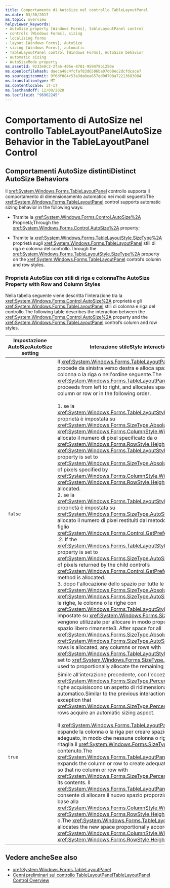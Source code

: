 ```yaml
---
title: Comportamento di AutoSize nel controllo TableLayoutPanel
ms.date: 03/30/2017
ms.topic: overview
helpviewer_keywords:
- AutoSize property [Windows Forms], tableLayoutPanel control
- controls [Windows Forms], sizing
- localizing forms
- layout [Windows Forms], AutoSize
- sizing [Windows Forms], automatic
- TableLayoutPanel control [Windows Forms], AutoSize behavior
- automatic sizing
- AutoSizeMode property
ms.assetid: 9233e0c3-2fa6-405e-8701-959479b1250e
ms.openlocfilehash: daeca48c4fcfaf83d6506ba07d60ec2dcfdcace7
ms.sourcegitcommit: 9f6df084c53a3da0ea657ed0d708a72213683084
ms.translationtype: MT
ms.contentlocale: it-IT
ms.lasthandoff: 12/09/2020
ms.locfileid: "96962245"
---
```

# <a name="autosize-behavior-in-the-tablelayoutpanel-control"></a><span data-ttu-id="07363-102">Comportamento di AutoSize nel controllo TableLayoutPanel</span><span class="sxs-lookup"><span data-stu-id="07363-102">AutoSize Behavior in the TableLayoutPanel Control</span></span>
## <a name="distinct-autosize-behaviors"></a><span data-ttu-id="07363-103">Comportamenti AutoSize distinti</span><span class="sxs-lookup"><span data-stu-id="07363-103">Distinct AutoSize Behaviors</span></span>  
 <span data-ttu-id="07363-104">Il <xref:System.Windows.Forms.TableLayoutPanel> controllo supporta il comportamento di dimensionamento automatico nei modi seguenti:</span><span class="sxs-lookup"><span data-stu-id="07363-104">The <xref:System.Windows.Forms.TableLayoutPanel> control supports automatic sizing behavior in the following ways:</span></span>  
  
- <span data-ttu-id="07363-105">Tramite la <xref:System.Windows.Forms.Control.AutoSize%2A> Proprietà;</span><span class="sxs-lookup"><span data-stu-id="07363-105">Through the <xref:System.Windows.Forms.Control.AutoSize%2A> property;</span></span>  
  
- <span data-ttu-id="07363-106">Tramite la <xref:System.Windows.Forms.TableLayoutStyle.SizeType%2A> proprietà sugli <xref:System.Windows.Forms.TableLayoutPanel> stili di riga e colonna del controllo.</span><span class="sxs-lookup"><span data-stu-id="07363-106">Through the <xref:System.Windows.Forms.TableLayoutStyle.SizeType%2A> property on the <xref:System.Windows.Forms.TableLayoutPanel> control’s column and row styles.</span></span>  
  
### <a name="the-autosize-property-with-row-and-column-styles"></a><span data-ttu-id="07363-107">Proprietà AutoSize con stili di riga e colonna</span><span class="sxs-lookup"><span data-stu-id="07363-107">The AutoSize Property with Row and Column Styles</span></span>  
 <span data-ttu-id="07363-108">Nella tabella seguente viene descritta l'interazione tra la <xref:System.Windows.Forms.Control.AutoSize%2A> proprietà e gli <xref:System.Windows.Forms.TableLayoutPanel> stili di colonna e riga del controllo.</span><span class="sxs-lookup"><span data-stu-id="07363-108">The following table describes the interaction between the <xref:System.Windows.Forms.Control.AutoSize%2A> property and the <xref:System.Windows.Forms.TableLayoutPanel> control’s column and row styles.</span></span>  
  
|<span data-ttu-id="07363-109">Impostazione AutoSize</span><span class="sxs-lookup"><span data-stu-id="07363-109">AutoSize setting</span></span>|<span data-ttu-id="07363-110">Interazione stile</span><span class="sxs-lookup"><span data-stu-id="07363-110">Style interaction</span></span>|  
|----------------------|-----------------------|  
|`false`|<span data-ttu-id="07363-111">Il <xref:System.Windows.Forms.TableLayoutPanel> controllo procede da sinistra verso destra e alloca spazio per la colonna o la riga o nell'ordine seguente.</span><span class="sxs-lookup"><span data-stu-id="07363-111">The <xref:System.Windows.Forms.TableLayoutPanel> control proceeds from left to right, and allocates space for the column or row or in the following order.</span></span><br /><br /> <span data-ttu-id="07363-112">1. se la <xref:System.Windows.Forms.TableLayoutStyle.SizeType%2A> proprietà è impostata su <xref:System.Windows.Forms.SizeType.Absolute> , <xref:System.Windows.Forms.ColumnStyle.Width%2A> viene allocato il numero di pixel specificato da o <xref:System.Windows.Forms.RowStyle.Height%2A> .</span><span class="sxs-lookup"><span data-stu-id="07363-112">1.  If the <xref:System.Windows.Forms.TableLayoutStyle.SizeType%2A> property is set to <xref:System.Windows.Forms.SizeType.Absolute>, the number of pixels specified by <xref:System.Windows.Forms.ColumnStyle.Width%2A> or <xref:System.Windows.Forms.RowStyle.Height%2A> is allocated.</span></span><br /><span data-ttu-id="07363-113">2. se la <xref:System.Windows.Forms.TableLayoutStyle.SizeType%2A> proprietà è impostata su <xref:System.Windows.Forms.SizeType.AutoSize> , viene allocato il numero di pixel restituiti dal metodo del controllo figlio <xref:System.Windows.Forms.Control.GetPreferredSize%2A> .</span><span class="sxs-lookup"><span data-stu-id="07363-113">2.  If the <xref:System.Windows.Forms.TableLayoutStyle.SizeType%2A> property is set to <xref:System.Windows.Forms.SizeType.AutoSize>, the number of pixels returned by the child control’s <xref:System.Windows.Forms.Control.GetPreferredSize%2A> method is allocated.</span></span><br /><span data-ttu-id="07363-114">3. dopo l'allocazione dello spazio per tutte le <xref:System.Windows.Forms.SizeType.Absolute> <xref:System.Windows.Forms.SizeType.AutoSize> colonne e o le righe, le colonne o le righe con <xref:System.Windows.Forms.TableLayoutStyle.SizeType%2A> impostate su <xref:System.Windows.Forms.SizeType.Percent> vengono utilizzate per allocare in modo proporzionale lo spazio libero rimanente</span><span class="sxs-lookup"><span data-stu-id="07363-114">3.  After space for all <xref:System.Windows.Forms.SizeType.Absolute> and <xref:System.Windows.Forms.SizeType.AutoSize> columns or rows is allocated, any columns or rows with <xref:System.Windows.Forms.TableLayoutStyle.SizeType%2A> set to <xref:System.Windows.Forms.SizeType.Percent> are used to proportionally allocate the remaining free space</span></span>|  
|`true`|<span data-ttu-id="07363-115">Simile all'interazione precedente, con l'eccezione che le <xref:System.Windows.Forms.SizeType.Percent> colonne o le righe acquisiscono un aspetto di ridimensionamento automatico.</span><span class="sxs-lookup"><span data-stu-id="07363-115">Similar to the previous interaction, with the exception that <xref:System.Windows.Forms.SizeType.Percent> columns or rows acquire an automatic sizing aspect.</span></span><br /><br /> <span data-ttu-id="07363-116">Il <xref:System.Windows.Forms.TableLayoutPanel> controllo espande la colonna o la riga per creare spazio disponibile adeguato, in modo che nessuna colonna o riga con stile ritaglia il <xref:System.Windows.Forms.SizeType.Percent> contenuto.</span><span class="sxs-lookup"><span data-stu-id="07363-116">The <xref:System.Windows.Forms.TableLayoutPanel> control expands the column or row to create adequate free space, so that no column or row with <xref:System.Windows.Forms.SizeType.Percent> styling clips its contents.</span></span> <span data-ttu-id="07363-117">Il <xref:System.Windows.Forms.TableLayoutPanel> controllo consente di allocare il nuovo spazio proporzionalmente in base alla <xref:System.Windows.Forms.ColumnStyle.Width%2A> <xref:System.Windows.Forms.RowStyle.Height%2A> proprietà o.</span><span class="sxs-lookup"><span data-stu-id="07363-117">The <xref:System.Windows.Forms.TableLayoutPanel> control allocates the new space proportionally according to the <xref:System.Windows.Forms.ColumnStyle.Width%2A> or <xref:System.Windows.Forms.RowStyle.Height%2A> property.</span></span>|  
  
## <a name="see-also"></a><span data-ttu-id="07363-118">Vedere anche</span><span class="sxs-lookup"><span data-stu-id="07363-118">See also</span></span>

- <xref:System.Windows.Forms.TableLayoutPanel>
- [<span data-ttu-id="07363-119">Cenni preliminari sul controllo TableLayoutPanel</span><span class="sxs-lookup"><span data-stu-id="07363-119">TableLayoutPanel Control Overview</span></span>](tablelayoutpanel-control-overview.md)
